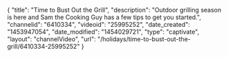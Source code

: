 {
    "title": "Time to Bust Out the Grill",
    "description": "Outdoor grilling season is here and Sam the Cooking Guy has a few tips to get you started.",
    "channelid": "6410334",
    "videoid": "25995252",
    "date_created": "1453947054",
    "date_modified": "1454029721",
    "type": "captivate",
    "layout": "channelVideo",
    "url": "\/holidays\/time-to-bust-out-the-grill\/6410334-25995252"
}